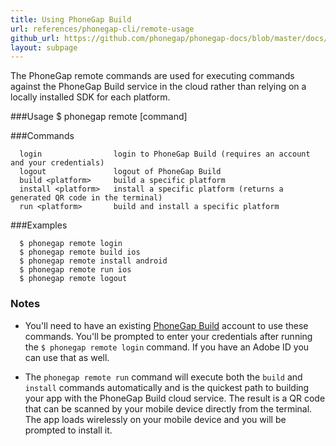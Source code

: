 ```yaml
---
title: Using PhoneGap Build
url: references/phonegap-cli/remote-usage
github_url: https://github.com/phonegap/phonegap-docs/blob/master/docs/references/phonegap-cli/remote-usage.html.md
layout: subpage
---
```



The PhoneGap remote commands are used for executing commands against the PhoneGap Build service in the cloud rather than relying on a locally 
installed SDK for each platform. 

###Usage 
      $ phonegap remote [command]

###Commands

      login                login to PhoneGap Build (requires an account and your credentials)
      logout               logout of PhoneGap Build
      build <platform>     build a specific platform
      install <platform>   install a specific platform (returns a generated QR code in the terminal)
      run <platform>       build and install a specific platform

###Examples

      $ phonegap remote login
      $ phonegap remote build ios
      $ phonegap remote install android
      $ phonegap remote run ios
      $ phonegap remote logout
  

### Notes
- You'll need to have an existing [PhoneGap Build](http://build.phonegap.com) account to use these commands. You'll be prompted to enter your credentials after running the 
`$ phonegap remote login` command. If you have an Adobe ID you can use that as well.  

- The `phonegap remote run` command will execute both the `build` and `install` commands automatically and is the quickest path to building your app
 with the PhoneGap Build cloud service. The result is a QR code that can be scanned by your mobile device directly from the terminal. The app 
 loads wirelessly on your mobile device and you will be prompted to install it. 